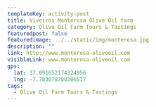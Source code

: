 ```yaml
---
templateKey: activity-post
title: Viveiros Monterosa Olive Oil farm
category: Olive Oil Farm Tours & Tastings 
featuredpost: false
featuredimage: ../../static/img/monterosa.jpg
description: ""
link: http://www.monterosa-oliveoil.com 
visibleLink: www.monterosa-oliveoil.com
gps:
  lat: 37.091652174324956
  lng: -7.783078788306517
tags:
  - Olive Oil Farm Tours & Tastings 
---
```


